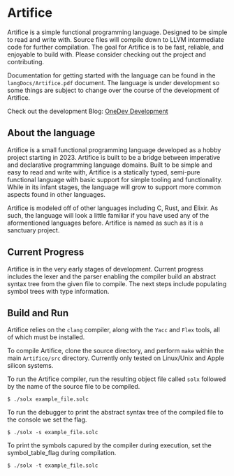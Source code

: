 # Artifice
Artifice is a simple functional programming language. Designed to be simple to read and write with.
Source files will compile down to LLVM intermediate code for further compilation. The goal for Artifice is
to be fast, reliable, and enjoyable to build with. Please consider checking out the project and contributing.

Documentation for getting started with the language can be found in the `langDocs/Artifice.pdf` document. The
language is under development so some things are subject to change over the course of the development of 
Artifice.

Check out the development Blog: [OneDev Development](https://noegarciaonedev.blogspot.com/)

## About the language
Artifice is a small functional programming language developed as a hobby project starting in 2023. Artifice is
built to be a bridge between imperative and declarative programming language domains. Built
to be simple and easy to read and write with, Artifice is a statically typed, semi-pure functional language
with basic support for simple tooling and functionality. While in its infant stages, the language will grow to
support more common aspects found in other languages.

Artifice is modeled off of other languages including C, Rust, and Elixir. As such, the language will look a little
familiar if you have used any of the aformentioned languages before. Artifice is named as such as it is a sanctuary
project.

## Current Progress
Artifice is in the very early stages of development. Current progress includes the lexer and the parser enabling the
compiler build an abstract syntax tree from the given file to compile. The next steps include populating symbol trees
with type information.

## Build and Run
Artifice relies on the `clang` compiler, along with the `Yacc` and `Flex` tools, all of which must be installed.

To compile Artifice, clone the source directory, and perform `make` within the main `Artifice/src` directory.
Currently only tested on Linux/Unix and Apple silicon systems.

To run the Artifice compiler, run the resulting object file called `solx` followed by the name of the source file to
be compiled.
~~~
$ ./solx example_file.solc
~~~

To run the debugger to print the abstract syntax tree of the compiled file to the console we set the flag.
~~~
$ ./solx -s example_file.solc
~~~

To print the symbols capured by the compiler during execution, set the symbol_table_flag during compilation.
~~~
$ ./solx -t example_file.solc
~~~
